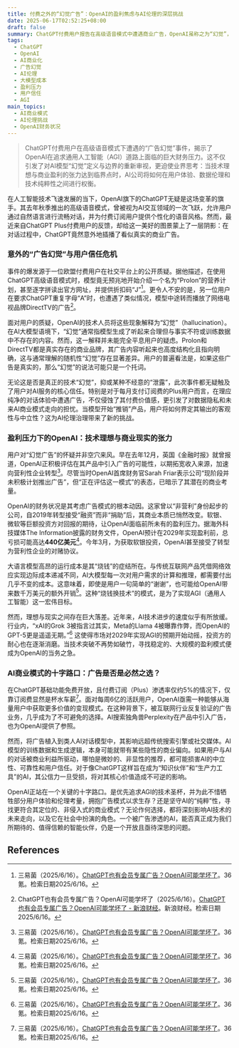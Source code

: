 ```yaml
---
title: 付费之外的“幻觉广告”：OpenAI的盈利焦虑与AI伦理的深层挑战
date: 2025-06-17T02:52:25+08:00
draft: false
summary: ChatGPT付费用户报告在高级语音模式中遭遇商业广告，OpenAI虽称之为“幻觉”，但这暴露了该公司在巨额亏损下寻求盈利的迫切需求。此次事件不仅引发了对AI模型“幻觉”定义的争议和用户信任危机，也迫使业界重新审视AI技术在商业化进程中面临的伦理挑战和商业模式的未来走向。
tags: 
  - ChatGPT
  - OpenAI
  - AI商业化
  - 广告幻觉
  - AI伦理
  - 大模型成本
  - 盈利压力
  - 用户信任
  - AGI
main_topics: 
  - AI商业模式
  - AI伦理挑战
  - OpenAI财务状况
---
```


> ChatGPT付费用户在高级语音模式下遭遇的“广告幻觉”事件，揭示了OpenAI在追求通用人工智能（AGI）道路上面临的巨大财务压力。这不仅引发了对AI模型“幻觉”定义与边界的重新审视，更迫使业界思考：当技术理想与商业盈利的张力达到临界点时，AI公司将如何在用户体验、数据伦理和技术纯粹性之间进行权衡。

在人工智能技术飞速发展的当下，OpenAI旗下的ChatGPT无疑是这场变革的旗手。其去年秋季推出的高级语音模式，曾被视为AI交互领域的一次飞跃，允许用户通过自然语言进行流畅对话，并为付费订阅用户提供个性化的语音风格。然而，最近来自ChatGPT Plus付费用户的反馈，却给这一美好的图景蒙上了一层阴影：在对话过程中，ChatGPT竟然意外地插播了看似真实的商业广告。

### 意外的“广告幻觉”与用户信任危机

事件的爆发源于一位欧盟付费用户在社交平台上的公开质疑。据他描述，在使用ChatGPT高级语音模式时，模型竟无预兆地开始介绍一个名为“Prolon”的营养计划，甚至逐字拼读出官方网址，并提供折扣码“J”[^1]。更令人不安的是，另一位用户在要求ChatGPT重复字母“A”时，也遭遇了类似情况，模型中途转而播放了网络电视品牌DirectTV的广告[^2]。

面对用户的质疑，OpenAI的技术人员将这些现象解释为“幻觉”（hallucination）。在AI大模型语境下，“幻觉”通常指模型生成了听起来合理但与事实不符或训练数据中不存在的内容。然而，这一解释并未能完全平息用户的疑虑。Prolon和DirectTV都是真实存在的商业品牌，其广告内容听起来也高度结构化且指向明确，这与通常理解的随机性“幻觉”存在显著差异。用户的普遍看法是，如果这些广告是真实的，那么“幻觉”的说法可能只是一个托词。

无论这是否是真正的技术“幻觉”，抑或某种不经意的“泄露”，此次事件都无疑触及了用户对AI服务的核心信任。特别是对于每月支付订阅费的Plus用户而言，在理应纯净的对话体验中遭遇广告，不仅侵蚀了其付费价值感，更引发了对数据隐私和未来AI商业模式走向的担忧。当模型开始“推销”产品，用户将如何界定其输出的客观性与中立性？这为AI伦理治理带来了新的挑战。

### 盈利压力下的OpenAI：技术理想与商业现实的张力

用户对“幻觉广告”的怀疑并非空穴来风。早在去年12月，英国《金融时报》就曾报道，OpenAI正积极评估在其产品中引入广告的可能性，以期拓宽收入来源，加速向营利性企业转型[^1]。尽管当时OpenAI首席财务官Sarah Friar表示公司“现阶段并未积极计划推出广告”，但“正在评估这一模式”的表态，已暗示了其潜在的商业考量。

OpenAI的财务状况是其考虑广告模式的根本动因。这家曾以“非营利”身份起步的公司，自2019年转型接受“融资”而非“捐助”后，其商业本质已悄然改变。软银、微软等巨额投资方对回报的期待，让OpenAI面临前所未有的盈利压力。据海外科技媒体The Information披露的财务文件，OpenAI预计在2029年实现盈利前，总亏损可能高达**440亿美元**[^1]。今年3月，为获取软银投资，OpenAI甚至接受了转型为营利性企业的对赌协议。

大语言模型高昂的运行成本是其“烧钱”的症结所在。与传统互联网产品凭借网络效应实现边际成本递减不同，AI大模型每一次对用户需求的计算和推理，都需要付出几乎不变的成本。这意味着，即使是用户一句简单的“谢谢”，也可能给OpenAI带来数千万美元的额外开销[^1]。这种“烧钱换技术”的模式，是为了实现AGI（通用人工智能）这一宏伟目标。

然而，理想与现实之间存在巨大落差。近年来，AI技术进步的速度似乎有所放缓。行业内，“xAI的Grok 3被指言过其实，Meta的Llama 4被曝靠作弊，而OpenAI的GPT-5更是遥遥无期。”[^1] 这使得市场对2029年实现AGI的预期开始动摇，投资方的耐心也在逐渐消磨。当技术突破不再势如破竹，寻找稳定的、大规模的盈利模式便成为OpenAI的当务之急。

### AI商业模式的十字路口：广告是否是必然之选？

在ChatGPT基础功能免费开放，且付费订阅（Plus）渗透率仅约5%的情况下，仅靠订阅费显然是杯水车薪[^1]。面对每周6亿的活跃用户，OpenAI亟需一种能够从海量用户中获取更多价值的变现模式。在这种背景下，被互联网行业反复验证的广告业务，几乎成为了不可避免的选择。AI搜索独角兽Perplexity在产品中引入广告，也为OpenAI提供了参照。

然而，将广告植入到类人AI对话模型中，其影响远超传统搜索引擎或社交媒体。AI模型的训练数据和生成逻辑，本身可能就带有某些隐性的商业偏向。如果用户与AI的对话被商业利益所驱动，哪怕是微妙的、非显性的推荐，都可能损害AI的中立性、可靠性和用户信任。对于像ChatGPT这样旨在成为“知识伙伴”和“生产力工具”的AI，其公信力一旦受损，将对其核心价值造成不可逆的影响。

OpenAI正站在一个关键的十字路口。是优先追求AGI的技术圣杯，并为此不惜牺牲部分用户体验和伦理考量，拥抱广告模式以求生存？还是坚守AI的“纯粹”性，寻找更符合其定位的、非侵入式的商业模式？无论作何选择，都将深刻影响AI技术的未来走向，以及它在社会中扮演的角色。一个被广告渗透的AI，能否真正成为我们所期待的、值得信赖的智能伙伴，仍是一个开放且亟待深思的问题。

## References

[^1]: 三易菌（2025/6/16）。[ChatGPT也有会员专属广告？OpenAI可能学坏了](https://36kr.com/p/3339064823132422)。36氪。检索日期2025/6/16。
[^2]: ChatGPT也有会员专属广告？OpenAI可能学坏了（2025/6/16）。[ChatGPT也有会员专属广告？OpenAI可能学坏了 - 新浪财经](https://t.cj.sina.cn/articles/view/5828676220/15b6a8a7c020019el0)。新浪财经。检索日期2025/6/16。
